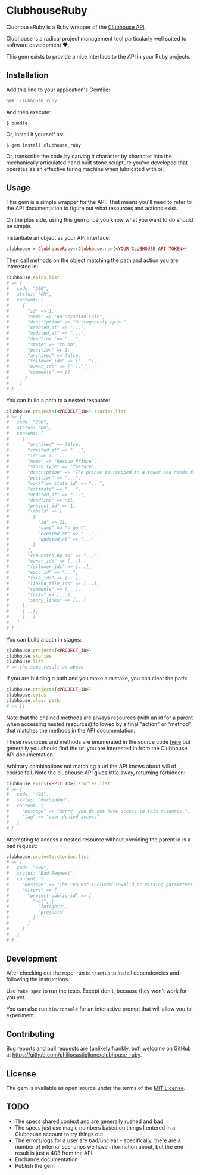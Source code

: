 # ClubhouseRuby

ClubhouseRuby is a Ruby wrapper of the
[Clubhouse API](https://clubhouse.io/api/v1/).

Clubhouse is a radical project management tool particularly well suited to
software development :heart:.

This gem exists to provide a nice interface to the API in your Ruby projects.

## Installation

Add this line to your application's Gemfile:

```ruby
gem 'clubhouse_ruby'
```

And then execute:

    $ bundle

Or, install it yourself as:

    $ gem install clubhouse_ruby

Or, transcribe the code by carving it character by character into the
mechanically articulated hand built stone sculpture you've developed that
operates as an effective turing machine when lubricated with oil.

## Usage

This gem is a simple wrapper for the API. That means you'll need to refer to the
API documentation to figure out what resources and actions exist.

On the plus side, using this gem once you know what you want to do should be 
simple.

Instantiate an object as your API interface:

```ruby
clubhouse = ClubhouseRuby::Clubhouse.new(<YOUR CLUBHOUSE API TOKEN>)
```

Then call methods on the object matching the path and action you are interested
in:

```ruby
clubhouse.epics.list
# => {
#   code: "200",
#   status: "OK",
#   content: [
#     {
#       "id" => 1,
#       "name" => "An Odyssian Epic",
#       "description" => "Outrageously epic.",
#       "created_at" => "...",
#       "updated_at" => "...",
#       "deadline "=> "...",
#       "state" => "to do",
#       "position" => 1,
#       "archived" => false,
#       "follower_ids" => ["..."],
#       "owner_ids" => ["..."],
#       "comments" => []
#      }
#    ]
# }
```

You can build a path to a nested resource:

```ruby
clubhouse.projects(<PROJECT_ID>).stories.list
# => {
#   code: "200",
#   status: "OK",
#   content: [
#     {
#       "archived" => false,
#       "created_at" => "...",
#       "id" => 1,
#       "name" => "Rescue Prince",
#       "story_type" => "feature",
#       "description" => "The prince is trapped in a tower and needs freeing.",
#       "position" => "...",
#       "workflow_state_id" => "...",
#       "estimate" => "...",
#       "updated_at" => "...",
#       "deadline" => nil,
#       "project_id" => 1,
#       "labels" => [
#         {
#           "id" => 21,
#           "name" => "Urgent",
#           "created_at" => "...",
#           "updated_at" => "..."
#         }
#       ],
#       "requested_by_id" => "...",
#       "owner_ids" => [...],
#       "follower_ids" => [...],
#       "epic_id" => "...",
#       "file_ids" => [...],
#       "linked_file_ids" => [...],
#       "comments" => [...],
#       "tasks" => [...],
#       "story_links" => [...]
#     },
#     {...},
#     {...}
#   ]
# }
```

You can build a path in stages:

```ruby
clubhouse.projects(<PROJECT_ID>)
clubhouse.stories
clubhouse.list
# => the same result as above
```

If you are building a path and you make a mistake, you can clear the path:

```ruby
clubhouse.projects(<PROJECT_ID>)
clubhouse.epics
clubhouse.clear_path
# => []
```

Note that the chained methods are always resources (with an id for a parent
when accessing nested resources) followed by a final "action" or "method" that
matches the methods in the API documentation.

These resources and methods are enumerated in the source code
[here](https://github.com/PhilipCastiglione/clubhouse_ruby/blob/master/lib/clubhouse_ruby/constants.rb)
but generally you should find the url you are interested in from the Clubhouse
API documentation.

Arbitrary combinations not matching a url the API knows about will of course
fail. Note the clubhouse API gives little away, returning forbidden:

```ruby
clubhouse.epics(<EPIC_ID>).stories.list
# => {
#   code: "403",
#   status: "Forbidden",
#   content: {
#     "message" => "Sorry, you do not have access to this resource.",
#     "tag" => "user_denied_access"
#   }
# }
```

Attempting to access a nested resource without providing the parent id is a bad
request:

```ruby
clubhouse.projects.stories.list
# => {
#   code: "400",
#   status: "Bad Request",
#   content: {
#     "message" => "The request included invalid or missing parameters.",
#     "errors" => {
#       "project-public-id" => [
#         "not", [
#           "integer?",
#           "projects"
#         ]
#       ]
#     }
#   }
# }
```

## Development

After checking out the repo, run `bin/setup` to install dependencies and
following the instructions.

Use `rake spec` to run the tests. Except don't, because they won't work for you
yet.

You can also run `bin/console` for an interactive prompt that will allow you to
experiment.

## Contributing

Bug reports and pull requests are (unlikely frankly, but) welcome on GitHub at
https://github.com/philipcastiglione/clubhouse_ruby.

## License

The gem is available as open source under the terms of the
[MIT License](http://opensource.org/licenses/MIT).

## TODO

- The specs shared context and are generally rushed and bad
- The specs just use magic numbers based on things I entered in a Clubhouse account to try things out
- The errors/logs for a user are bad/unclear - specifically, there are a number of internal scenarios we have information about, but the end result is just a 403 from the API.
- Enchance documentation
- Publish the gem
